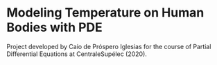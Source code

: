 # Modeling Temperature on Human Bodies with PDE
Project developed by Caio de Próspero Iglesias for the course of Partial Differential Equations at CentraleSupélec (2020). 
